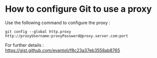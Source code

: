 # How to configure Git to use a proxy

Use the following command to configure the proxy :
```
git config --global http.proxy http://proxyUsername:proxyPassword@proxy.server.com:port
```

For further details : https://gist.github.com/evantoli/f8c23a37eb3558ab8765

